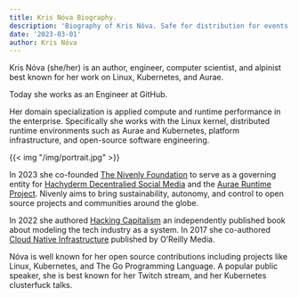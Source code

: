 ```yaml
---
title: Kris Nóva Biography.
description: 'Biography of Kris Nóva. Safe for distribution for events, publications, author engagements, and technical attribution.'
date: '2023-03-01'
author: Kris Nóva
---
```

Kris Nóva (she/her) is an author, engineer, computer scientist, and alpinist best known for her work on Linux, Kubernetes, and Aurae.

Today she works as an Engineer at GitHub.

Her domain specialization is applied compute and runtime performance in the enterprise. Specifically she works with the Linux kernel, distributed runtime environments such as Aurae and Kubernetes, platform infrastructure, and open-source software engineering.

{{< img "/img/portrait.jpg" >}}

In 2023 she co-founded [The Nivenly Foundation](https://nivenly.org) to serve as a governing entity for [Hachyderm Decentralied Social Media](https://community.hachyderm.io) and the [Aurae Runtime Project](https://aurae.io). Nivenly aims to bring sustainability, autonomy, and control to open source projects and communities around the globe.

In 2022 she authored [Hacking Capitalism](https://hackingcapitalism.io) an independently published book about modeling the tech industry as a system. In 2017 she co-authored [Cloud Native Infrastructure](https://cnibook.info) published by O’Reilly Media.

Nóva is well known for her open source contributions including projects like Linux, Kubernetes, and The Go Programming Language. A popular public speaker, she is best known for her Twitch stream, and her Kubernetes clusterfuck talks.
